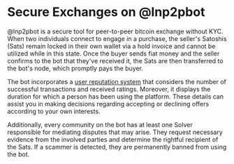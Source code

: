 # Secure Exchanges on @lnp2pbot

@lnp2pbot is a secure tool for peer-to-peer bitcoin exchange without KYC. When two individuals connect to engage in a purchase, the seller's Satoshis (Sats) remain locked in their own wallet via a hold invoice and cannot be utilized while in this state. Once the buyer sends fiat money and the seller confirms to the bot that they've received it, the Sats are then transferred to the bot's node, which promptly pays the buyer.

The bot incorporates a [user reputation system](https://lnp2pbot.com/learn/how-does-the-user-reputation-system-work.html) that considers the number of successful transactions and received ratings. Moreover, it displays the duration for which a person has been using the platform. These details can assist you in making decisions regarding accepting or declining offers according to your own interests.

Additionally, every community on the bot has at least one Solver responsible for mediating disputes that may arise. They request necessary evidence from the involved parties and determine the rightful recipient of the Sats. If a scammer is detected, they are permanently banned from using the bot.
